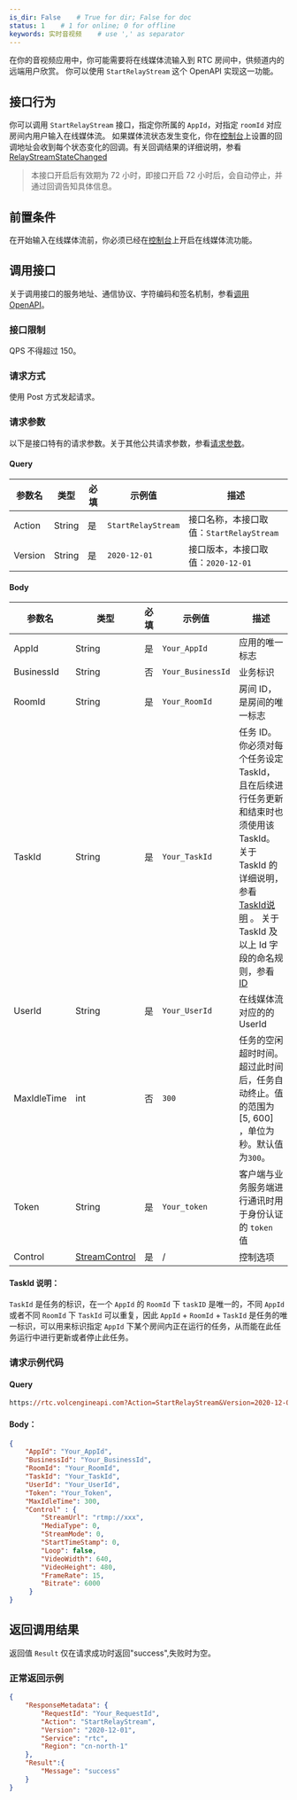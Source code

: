 ```yaml
---
is_dir: False    # True for dir; False for doc
status: 1    # 1 for online; 0 for offline
keywords: 实时音视频    # use ',' as separator
---
```


在你的音视频应用中，你可能需要将在线媒体流输入到 RTC 房间中，供频道内的远端用户欣赏。
你可以使用 `StartRelayStream` 这个 OpenAPI 实现这一功能。

## 接口行为 

你可以调用 `StartRelayStream` 接口，指定你所属的 `AppId`，对指定 `roomId` 对应房间内用户输入在线媒体流。
如果媒体流状态发生变化，你在[控制台](https://console.volcengine.com/rtc/cloudRTC?tab=callback)上设置的回调地址会收到每个状态变化的回调。有关回调结果的详细说明，参看 [RelayStreamStateChanged](75125.md#relaystreamstatechanged)
> 本接口开启后有效期为 72 小时，即接口开启 72 小时后，会自动停止，并通过回调告知具体信息。

## 前置条件

在开始输入在线媒体流前，你必须已经在[控制台](https://console.volcengine.com/rtc/cloudRTC?tab=callback)上开启在线媒体流功能。

## 调用接口

关于调用接口的服务地址、通信协议、字符编码和签名机制，参看[调用OpenAPI](69828)。
### 接口限制

QPS 不得超过 150。

### 请求方式 

使用 Post 方式发起请求。

### 请求参数

以下是接口特有的请求参数。关于其他公共请求参数，参看[请求参数](69828.md#requestparameters)。

#### Query


| 参数名 | 类型 | 必填 | 示例值 | 描述 |
| --- | --- | --- | --- | --- |
| Action | String | 是 | `StartRelayStream` | 接口名称，本接口取值：`StartRelayStream` |
| Version | String | 是 | `2020-12-01` | 接口版本，本接口取值：`2020-12-01` |

#### Body

| 参数名 | 类型 | 必填 |示例值 |描述 |
| --- | --- | --- | --- |--- |
| AppId | String | 是 |`Your_AppId` |应用的唯一标志 |
| BusinessId | String | 否 | `Your_BusinessId`|业务标识 |
| RoomId | String | 是 | `Your_RoomId`|房间 ID，是房间的唯一标志 |
| TaskId | String | 是 | `Your_TaskId`|任务 ID。你必须对每个任务设定 TaskId，且在后续进行任务更新和结束时也须使用该 TaskId。关于 TaskId 的详细说明，参看[TaskId说明](#taskid) 。 关于 TaskId 及以上 Id 字段的命名规则，参看 [ID](69835.md#idname) |
| UserId | String | 是 |`Your_UserId` |在线媒体流对应的的 UserId |
| MaxIdleTime | int | 否 |`300` |任务的空闲超时时间。超过此时间后，任务自动终止。值的范围为[5, 600] ，单位为秒。默认值为`300`。|
| Token | String | 是 |`Your_token`|客户端与业务服务端进行通讯时用于身份认证的 `token` 值|
| Control | [StreamControl](69835.md#streamcontrol) | 是 |/| 控制选项 |

#### <span id="taskid"></span> TaskId 说明：

`TaskId` 是任务的标识，在一个 `AppId` 的 `RoomId` 下 `taskID` 是唯一的，不同 `AppId` 或者不同 `RoomId` 下 `TaskId` 可以重复，因此 `AppId` + `RoomId` + `TaskId` 是任务的唯一标识，可以用来标识指定 `AppId` 下某个房间内正在运行的任务，从而能在此任务运行中进行更新或者停止此任务。

### 请求示例代码

#### Query

```postscript
https://rtc.volcengineapi.com?Action=StartRelayStream&Version=2020-12-01
```

#### Body：

```json
{
    "AppId": "Your_AppId",
    "BusinessId": "Your_BusinessId",    
    "RoomId": "Your_RoomId",
    "TaskId": "Your_TaskId",
    "UserId": "Your_UserId",
    "Token": "Your_Token",
    "MaxIdleTime": 300,
    "Control" : { 
        "StreamUrl": "rtmp://xxx", 
        "MediaType": 0, 
        "StreamMode": 0, 
        "StartTimeStamp": 0, 
        "Loop": false,                 
        "VideoWidth": 640, 
        "VideoHeight": 480, 
        "FrameRate": 15,         
        "Bitrate": 6000 
     }
}
```

## 返回调用结果
返回值 `Result` 仅在请求成功时返回"success",失败时为空。

### 正常返回示例

```json
{
    "ResponseMetadata": {
        "RequestId": "Your_RequestId",
        "Action": "StartRelayStream",
        "Version": "2020-12-01",
        "Service": "rtc",
        "Region": "cn-north-1"
    },
    "Result":{
        "Message": "success"
    }
}
```

